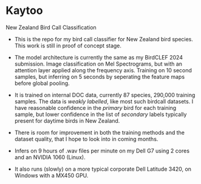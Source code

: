 # Kaytoo
New Zealand Bird Call Classification

- This is the repo for my bird call classifier for New Zealand bird species.   This work is still in proof of concept stage.

- The model architecture is currently the same as my BirdCLEF 2024 submission.  Image classification on Mel Spectrograms, but with an attention layer applied along the frequency axis.  Training on 10 second samples, but inferring on 5 seconds by seperating the feature maps before global pooling.

- It is trained on internal DOC data, currently 87 species, 290,000 training samples.  The data is *weakly labelled*, like most such birdcall datasets.  I have reasonable confidence in the *primary* bird for each training sample, but lower confidence in the list of *secondary* labels typically present for daytime birds in New Zealand.

- There is room for improvement in both the training methods and the dataset quality, that I hope to look into in coming months.

- Infers on 9 hours of .wav files per minute on my Dell G7 using 2 cores and an NVIDIA 1060 (Linux).
- It also runs (slowly) on a more typical corporate Dell Latitude 3420, on  Windows with a MX450 GPU. 

